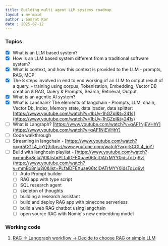 ```yaml
---
title: Building multi agent LLM systems roadmap
layout : mermaid
author : Samrat Kar
date : 2025-07-12
---
```

### Topics

- [x] What is an LLM based system?
- [x] How is an LLM based system different from a traditional software system?
- [x] What is context, and how this context is provided to the LLM - prompts, RAG, MCP
- [x] The 8 steps involved in end to end working of an LLM to output result of a query. - training using corpus, Tokenization, Embedding, Vector DB creation & RAG, Query & Prompts, Search, Retrieval, Output.
- [x] What is an agentic AI system?
- [x] What is Lanchain? The elements of langchain - Prompts, LLM, chain, Vector Db, Index, Memory state, data loader, data splitter: [https://www.youtube.com/watch?v=1bUy-1hGZpI&t=241s](https://www.youtube.com/watch?v=1bUy-1hGZpI&t=241s)
- [ ] What is Langraph? [https://www.youtube.com/watch?v=qAF1NjEVHhY](https://www.youtube.com/watch?v=qAF1NjEVHhY)
- [ ] Code walkthrough
- [ ] Streaming in langchain - [https://www.youtube.com/watch?v=gr5CGL4_jpY](https://www.youtube.com/watch?v=gr5CGL4_jpY)
- [ ] Build with langhcain playlist - [https://www.youtube.com/watch?v=mmBo8nlu2j0&list=PLfaIDFEXuae06tclDATrMYY0idsTdLg9v](https://www.youtube.com/watch?v=mmBo8nlu2j0&list=PLfaIDFEXuae06tclDATrMYY0idsTdLg9v)
  - [ ] Auto Prompt builder 
  - [ ] RAG app with type script 
  - [ ] SQL research agent 
  - [ ] skeleton of thoughts 
  - [ ] building a research assistant 
  - [ ] build and deploy RAG app with pinecone serverless 
  - [ ] build a web RAG chatbot using langchain 
  - [ ] open source RAG with Nomic's new embedding model 

### Working code 

1. [RAG -> Langgraph workflow -> Decide to choose RAG or simple LLM](https://github.com/samratkar/samratkar.github.io/blob/main/_posts/concepts/agentic_ai_2_0/3-Langraph/langgraph_intro.ipynb)